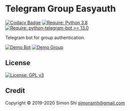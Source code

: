 # Telegram Group Easyauth

[![Codacy Badge](https://api.codacy.com/project/badge/Grade/5f1faac8eabc48c894ee4c0d4ba5920f)](https://www.codacy.com/manual/simonsmh/telegram-group-easyauth?utm_source=github.com&amp;utm_medium=referral&amp;utm_content=simonsmh/telegram-group-easyauth&amp;utm_campaign=Badge_Grade)
[![Require: Python 3.8](https://img.shields.io/badge/Python-3.8-blue)](https://www.python.org/)
[![Require: python-telegram-bot >= 13.0](https://img.shields.io/badge/python--telegram--bot-%3E%3D%2013.0-blue)](https://github.com/python-telegram-bot/python-telegram-bot)


Telegram bot for group authentication.

[![Demo Bot](https://img.shields.io/badge/Demo-Bot-green)](https://t.me/meacheckbot)
[![Demo Group](https://img.shields.io/badge/Demo-Group-green)](https://t.me/KaguraMeaGroup)

## License

[![License: GPL v3](https://img.shields.io/badge/License-GPL%20v3-blue)](https://www.gnu.org/licenses/gpl-3.0)

## Credit

Copyright © 2019-2020 Simon Shi <simonsmh@gmail.com>

